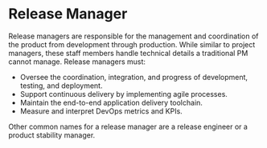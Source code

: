 # **Release Manager**

Release managers are responsible for the management and coordination of the product from development through production. While similar to project managers, these staff members handle technical details a traditional PM cannot manage. Release managers must:

- Oversee the coordination, integration, and progress of development, testing, and deployment.
- Support continuous delivery by implementing agile processes.
- Maintain the end-to-end application delivery toolchain.
- Measure and interpret DevOps metrics and KPIs.

Other common names for a release manager are a release engineer or a product stability manager.